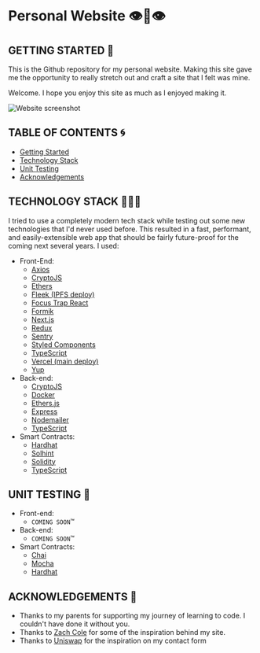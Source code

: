 # Personal Website 👁👄👁

## GETTING STARTED 💭

This is the Github repository for my personal website. Making this site gave me the opportunity to really stretch out and craft a site that I felt was mine.

Welcome. I hope you enjoy this site as much as I enjoyed making it.

![Website screenshot](./assets/personal-portfolio-macbook.png)

## TABLE OF CONTENTS 🌀

- [Getting Started](#getting-started)
- [Technology Stack](#technology-stack)
- [Unit Testing](#unit-testing)
- [Acknowledgements](#acknowledgements)

## TECHNOLOGY STACK 👨🏻‍💻

I tried to use a completely modern tech stack while testing out some new technologies that I'd never used before. This resulted in a fast, performant, and easily-extensible web app that should be fairly future-proof for the coming next several years. I used:

- Front-End:
  - [Axios](https://axios-http.com/docs/intro)
  - [CryptoJS](https://github.com/brix/crypto-js)
  - [Ethers](https://docs.ethers.io/v5/)
  - [Fleek (IPFS deploy)](https://fleek.co/)
  - [Focus Trap React](https://github.com/focus-trap/focus-trap-react)
  - [Formik](https://formik.org/)
  - [Next.js](https://nextjs.org/)
  - [Redux](https://redux.js.org/)
  - [Sentry](https://sentry.io/welcome/)
  - [Styled Components](https://styled-components.com/)
  - [TypeScript](https://www.typescriptlang.org/)
  - [Vercel (main deploy)](https://vercel.com/)
  - [Yup](https://github.com/jquense/yup)
- Back-end:
  - [CryptoJS](https://github.com/brix/crypto-js)
  - [Docker](https://www.docker.com/)
  - [Ethers.js](https://docs.ethers.io/v5/)
  - [Express](https://expressjs.com/)
  - [Nodemailer](https://github.com/nodemailer/nodemailer)
  - [TypeScript](https://www.typescriptlang.org/)
- Smart Contracts:
  - [Hardhat](https://hardhat.org/)
  - [Solhint](https://protofire.github.io/solhint/)
  - [Solidity](https://soliditylang.org/)
  - [TypeScript](https://www.typescriptlang.org/)

## UNIT TESTING 🧪

- Front-end:
  - `COMING SOON`™
- Back-end:
  - `COMING SOON`™
- Smart Contracts:
  - [Chai](https://www.chaijs.com/)
  - [Mocha](https://mochajs.org/)
  - [Hardhat](https://hardhat.org/)

## ACKNOWLEDGEMENTS 🎉

- Thanks to my parents for supporting my journey of learning to code. I couldn't have done it without you.
- Thanks to [Zach Cole](http://zcole.me/index.html) for some of the inspiration behind my site.
- Thanks to [Uniswap](https://uniswap.org/) for the inspiration on my contact form
